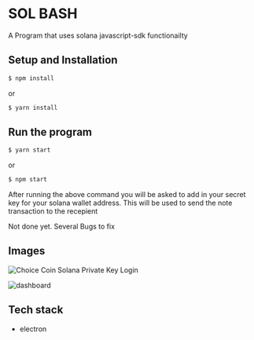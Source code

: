 # SOL BASH

A Program that uses solana javascript-sdk functionailty

## Setup and Installation

```sh
$ npm install
```

or

```sh
$ yarn install
```

## Run the program

```sh
$ yarn start
```

or

```sh
$ npm start
```

After running the above command you will be asked to add in your secret key for your solana wallet address. This will be used to send the note transaction to the recepient

Not done yet. Several Bugs to fix

## Images
![Choice Coin Solana Private Key Login](https://github.com/dhanzy/Compliance/blob/main/SolBash/dhanny_solbash/app/assets/img/private_key_login.png?raw=true)


![dashboard](https://user-images.githubusercontent.com/33403043/173162222-437b8c07-76b3-4444-b776-51c9361e4977.png)

## Tech stack


- electron
